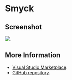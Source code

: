 # Smyck



## Screenshot
![](https://raw.githubusercontent.com/gerane/VSCodeThemes/master/gerane.Theme-Smyck/screenshot.png).


## More Information
* [Visual Studio Marketplace](https://marketplace.visualstudio.com/items/gerane.Theme-Smyck).
* [GitHub repository](https://github.com/gerane/VSCodeThemes).
